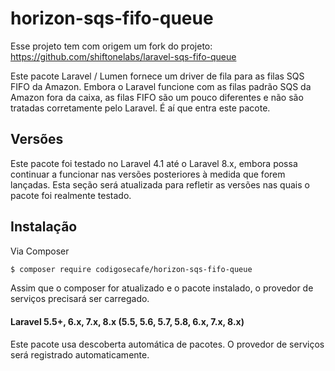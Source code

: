 # horizon-sqs-fifo-queue

Esse projeto tem com origem um fork do projeto: https://github.com/shiftonelabs/laravel-sqs-fifo-queue

Este pacote Laravel / Lumen fornece um driver de fila para as filas SQS FIFO da Amazon. Embora o Laravel funcione com as filas padrão SQS da Amazon fora da caixa, as filas FIFO são um pouco diferentes e não são tratadas corretamente pelo Laravel. É aí que entra este pacote.

## Versões

Este pacote foi testado no Laravel 4.1 até o Laravel 8.x, embora possa continuar a funcionar nas versões posteriores à medida que forem lançadas. Esta seção será atualizada para refletir as versões nas quais o pacote foi realmente testado.

## Instalação

Via Composer

``` bash
$ composer require codigosecafe/horizon-sqs-fifo-queue
```

Assim que o composer for atualizado e o pacote instalado, o provedor de serviços precisará ser carregado.

#### Laravel 5.5+, 6.x, 7.x, 8.x (5.5, 5.6, 5.7, 5.8, 6.x, 7.x, 8.x)

Este pacote usa descoberta automática de pacotes. O provedor de serviços será registrado automaticamente.
